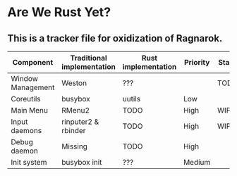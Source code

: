 # Are We Rust Yet?

## This is a tracker file for oxidization of Ragnarok.
| Component         | Traditional implementation | Rust implementation | Priority | Status |
|-------------------|----------------------------|---------------------|----------|--------|
| Window Management | Weston                     | ???                 |          | TODO?  |
| Coreutils         | busybox                    | uutils              | Low      |        |
| Main Menu         | RMenu2                     | TODO                | High     | WIP    |
| Input daemons     | rinputer2 & rbinder        | TODO                | High     | WIP    |
| Debug daemon      | Missing                    | TODO                | High     |        |
| Init system       | busybox init               | ???                 | Medium   |        |
